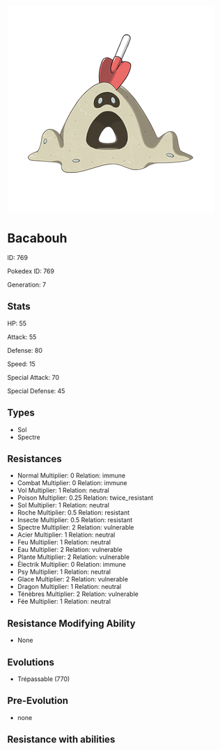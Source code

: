 ![](https://raw.githubusercontent.com/PokeAPI/sprites/master/sprites/pokemon/other/official-artwork/769.png)

# Bacabouh
ID: 769

Pokedex ID: 769

Generation: 7

## Stats

HP: 55

Attack: 55

Defense: 80

Speed: 15

Special Attack: 70

Special Defense: 45

## Types

- Sol
- Spectre
## Resistances

- Normal Multiplier: 0 Relation: immune
- Combat Multiplier: 0 Relation: immune
- Vol Multiplier: 1 Relation: neutral
- Poison Multiplier: 0.25 Relation: twice_resistant
- Sol Multiplier: 1 Relation: neutral
- Roche Multiplier: 0.5 Relation: resistant
- Insecte Multiplier: 0.5 Relation: resistant
- Spectre Multiplier: 2 Relation: vulnerable
- Acier Multiplier: 1 Relation: neutral
- Feu Multiplier: 1 Relation: neutral
- Eau Multiplier: 2 Relation: vulnerable
- Plante Multiplier: 2 Relation: vulnerable
- Électrik Multiplier: 0 Relation: immune
- Psy Multiplier: 1 Relation: neutral
- Glace Multiplier: 2 Relation: vulnerable
- Dragon Multiplier: 1 Relation: neutral
- Ténèbres Multiplier: 2 Relation: vulnerable
- Fée Multiplier: 1 Relation: neutral
## Resistance Modifying Ability

- None

## Evolutions

- Trépassable (770)
## Pre-Evolution

- none

## Resistance with abilities
